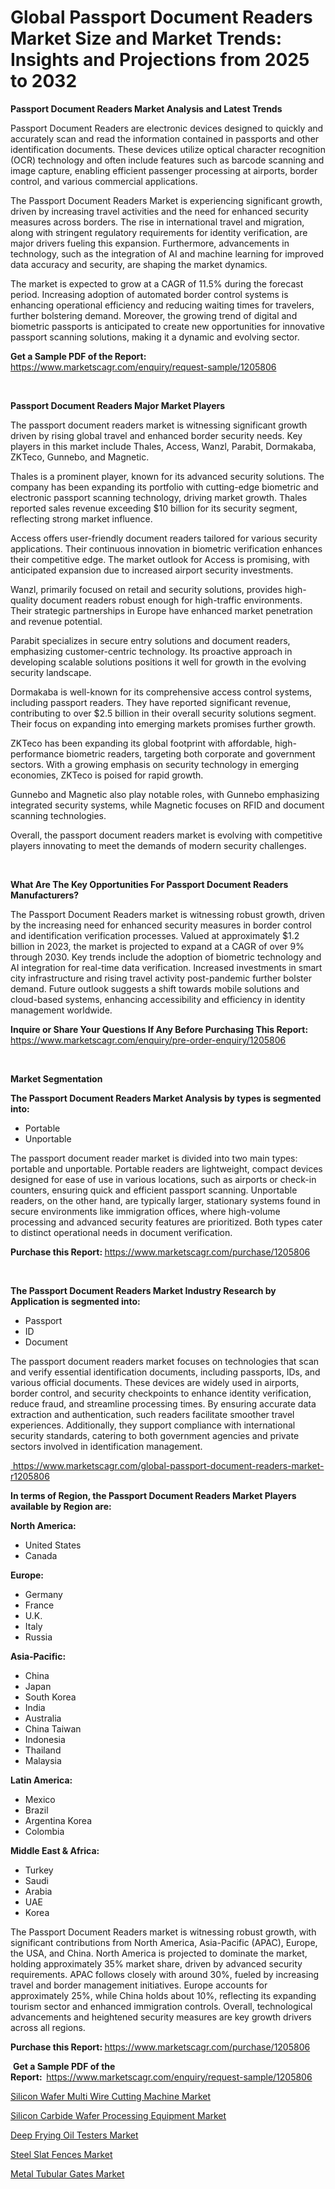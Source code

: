 <p><h1>Global Passport Document Readers Market Size and Market Trends: Insights and Projections from 2025 to 2032</h1></p><p><strong>Passport Document Readers Market Analysis and Latest Trends</strong></p>
<p><p>Passport Document Readers are electronic devices designed to quickly and accurately scan and read the information contained in passports and other identification documents. These devices utilize optical character recognition (OCR) technology and often include features such as barcode scanning and image capture, enabling efficient passenger processing at airports, border control, and various commercial applications.</p><p>The Passport Document Readers Market is experiencing significant growth, driven by increasing travel activities and the need for enhanced security measures across borders. The rise in international travel and migration, along with stringent regulatory requirements for identity verification, are major drivers fueling this expansion. Furthermore, advancements in technology, such as the integration of AI and machine learning for improved data accuracy and security, are shaping the market dynamics.</p><p>The market is expected to grow at a CAGR of 11.5% during the forecast period. Increasing adoption of automated border control systems is enhancing operational efficiency and reducing waiting times for travelers, further bolstering demand. Moreover, the growing trend of digital and biometric passports is anticipated to create new opportunities for innovative passport scanning solutions, making it a dynamic and evolving sector.</p></p>
<p><strong>Get a Sample PDF of the Report:&nbsp;</strong> <a href="https://www.marketscagr.com/enquiry/request-sample/1205806?utm_campaign=1126&utm_medium=2&utm_source=Github&utm_content=ia&utm_term=12042025&utm_id=passport-document-readers">https://www.marketscagr.com/enquiry/request-sample/1205806</a></p>
<p>&nbsp;</p>
<p><strong>Passport Document Readers Major Market Players</strong></p>
<p><p>The passport document readers market is witnessing significant growth driven by rising global travel and enhanced border security needs. Key players in this market include Thales, Access, Wanzl, Parabit, Dormakaba, ZKTeco, Gunnebo, and Magnetic.</p><p>Thales is a prominent player, known for its advanced security solutions. The company has been expanding its portfolio with cutting-edge biometric and electronic passport scanning technology, driving market growth. Thales reported sales revenue exceeding $10 billion for its security segment, reflecting strong market influence.</p><p>Access offers user-friendly document readers tailored for various security applications. Their continuous innovation in biometric verification enhances their competitive edge. The market outlook for Access is promising, with anticipated expansion due to increased airport security investments.</p><p>Wanzl, primarily focused on retail and security solutions, provides high-quality document readers robust enough for high-traffic environments. Their strategic partnerships in Europe have enhanced market penetration and revenue potential.</p><p>Parabit specializes in secure entry solutions and document readers, emphasizing customer-centric technology. Its proactive approach in developing scalable solutions positions it well for growth in the evolving security landscape.</p><p>Dormakaba is well-known for its comprehensive access control systems, including passport readers. They have reported significant revenue, contributing to over $2.5 billion in their overall security solutions segment. Their focus on expanding into emerging markets promises further growth.</p><p>ZKTeco has been expanding its global footprint with affordable, high-performance biometric readers, targeting both corporate and government sectors. With a growing emphasis on security technology in emerging economies, ZKTeco is poised for rapid growth.</p><p>Gunnebo and Magnetic also play notable roles, with Gunnebo emphasizing integrated security systems, while Magnetic focuses on RFID and document scanning technologies.</p><p>Overall, the passport document readers market is evolving with competitive players innovating to meet the demands of modern security challenges.</p></p>
<p>&nbsp;</p>
<p><strong>What Are The Key Opportunities For Passport Document Readers Manufacturers?</strong></p>
<p><p>The Passport Document Readers market is witnessing robust growth, driven by the increasing need for enhanced security measures in border control and identification verification processes. Valued at approximately $1.2 billion in 2023, the market is projected to expand at a CAGR of over 9% through 2030. Key trends include the adoption of biometric technology and AI integration for real-time data verification. Increased investments in smart city infrastructure and rising travel activity post-pandemic further bolster demand. Future outlook suggests a shift towards mobile solutions and cloud-based systems, enhancing accessibility and efficiency in identity management worldwide.</p></p>
<p><strong>Inquire or Share Your Questions If Any Before Purchasing This Report:</strong> <a href="https://www.marketscagr.com/enquiry/pre-order-enquiry/1205806?utm_campaign=1126&utm_medium=2&utm_source=Github&utm_content=ia&utm_term=12042025&utm_id=passport-document-readers">https://www.marketscagr.com/enquiry/pre-order-enquiry/1205806</a></p>
<p>&nbsp;</p>
<p><strong>Market Segmentation</strong></p>
<p><strong>The Passport Document Readers Market Analysis by types is segmented into:</strong></p>
<p><ul><li>Portable</li><li>Unportable</li></ul></p>
<p><p>The passport document reader market is divided into two main types: portable and unportable. Portable readers are lightweight, compact devices designed for ease of use in various locations, such as airports or check-in counters, ensuring quick and efficient passport scanning. Unportable readers, on the other hand, are typically larger, stationary systems found in secure environments like immigration offices, where high-volume processing and advanced security features are prioritized. Both types cater to distinct operational needs in document verification.</p></p>
<p><strong>Purchase this Report:&nbsp;</strong><a href="https://www.marketscagr.com/purchase/1205806?utm_campaign=1126&utm_medium=2&utm_source=Github&utm_content=ia&utm_term=12042025&utm_id=passport-document-readers">https://www.marketscagr.com/purchase/1205806</a></p>
<p>&nbsp;</p>
<p><strong>The Passport Document Readers Market Industry Research by Application is segmented into:</strong></p>
<p><ul><li>Passport</li><li>ID</li><li>Document</li></ul></p>
<p><p>The passport document readers market focuses on technologies that scan and verify essential identification documents, including passports, IDs, and various official documents. These devices are widely used in airports, border control, and security checkpoints to enhance identity verification, reduce fraud, and streamline processing times. By ensuring accurate data extraction and authentication, such readers facilitate smoother travel experiences. Additionally, they support compliance with international security standards, catering to both government agencies and private sectors involved in identification management.</p></p>
<p><a href="https://www.marketscagr.com/global-passport-document-readers-market-r1205806?utm_campaign=1126&utm_medium=2&utm_source=Github&utm_content=ia&utm_term=12042025&utm_id=passport-document-readers">&nbsp;https://www.marketscagr.com/global-passport-document-readers-market-r1205806</a></p>
<p><strong>In terms of Region, the Passport Document Readers Market Players available by Region are:</strong></p>
<p>
    <p> <strong> North America: </strong>
        <ul>
            <li>United States</li>
            <li>Canada</li>
        </ul>
        </p> 
    <p> <strong> Europe: </strong>
        <ul>
            <li>Germany</li>
            <li>France</li>
            <li>U.K.</li>
            <li>Italy</li>
            <li>Russia</li>
        </ul>
        </p> 
    <p> <strong> Asia-Pacific: </strong>
        <ul>
            <li>China</li>
            <li>Japan</li>
            <li>South Korea</li>
            <li>India</li>
            <li>Australia</li>
            <li>China Taiwan</li>
            <li>Indonesia</li>
            <li>Thailand</li>
            <li>Malaysia</li>
        </ul>
        </p> 
    <p> <strong> Latin America: </strong>
        <ul>
            <li>Mexico</li>
            <li>Brazil</li>
            <li>Argentina Korea</li>
            <li>Colombia</li>
        </ul>
        </p> 
    <p> <strong> Middle East & Africa: </strong>
        <ul>
            <li>Turkey</li>
            <li>Saudi</li>
            <li>Arabia</li>
            <li>UAE</li>
            <li>Korea</li>
        </ul>
    </p>
    </p>
<p><p>The Passport Document Readers market is witnessing robust growth, with significant contributions from North America, Asia-Pacific (APAC), Europe, the USA, and China. North America is projected to dominate the market, holding approximately 35% market share, driven by advanced security requirements. APAC follows closely with around 30%, fueled by increasing travel and border management initiatives. Europe accounts for approximately 25%, while China holds about 10%, reflecting its expanding tourism sector and enhanced immigration controls. Overall, technological advancements and heightened security measures are key growth drivers across all regions.</p></p>
<p><strong>Purchase this Report: </strong><a href="https://www.marketscagr.com/purchase/1205806?utm_campaign=1126&utm_medium=2&utm_source=Github&utm_content=ia&utm_term=12042025&utm_id=passport-document-readers">https://www.marketscagr.com/purchase/1205806</a></p>
<p>&nbsp;<strong>Get a Sample PDF of the Report:&nbsp;&nbsp;</strong><a href="https://www.marketscagr.com/enquiry/request-sample/1205806?utm_campaign=1126&utm_medium=2&utm_source=Github&utm_content=ia&utm_term=12042025&utm_id=passport-document-readers">https://www.marketscagr.com/enquiry/request-sample/1205806</a></p>
<p><strong></strong></p>
<p><p><a href="https://github.com/arionmp/Market-Research-Report-List-5/blob/main/silicon-wafer-multi-wire-cutting-machine-market.md?utm_campaign=1126&utm_medium=2&utm_source=Github&utm_content=ia&utm_term=12042025&utm_id=passport-document-readers">Silicon Wafer Multi Wire Cutting Machine Market</a></p><p><a href="https://github.com/maikefelanc3/Market-Research-Report-List-1/blob/main/silicon-carbide-wafer-processing-equipment-market.md?utm_campaign=1126&utm_medium=2&utm_source=Github&utm_content=ia&utm_term=12042025&utm_id=passport-document-readers">Silicon Carbide Wafer Processing Equipment Market</a></p><p><a href="https://github.com/vimar16th/Market-Research-Report-List-7/blob/main/deep-frying-oil-testers-market.md?utm_campaign=1126&utm_medium=2&utm_source=Github&utm_content=ia&utm_term=12042025&utm_id=passport-document-readers">Deep Frying Oil Testers Market</a></p><p><a href="https://github.com/luckyshygirl/Market-Research-Report-List-7/blob/main/steel-slat-fences-market.md?utm_campaign=1126&utm_medium=2&utm_source=Github&utm_content=ia&utm_term=12042025&utm_id=passport-document-readers">Steel Slat Fences Market</a></p><p><a href="https://github.com/petbigbeepjn/Market-Research-Report-List-2/blob/main/metal-tubular-gates-market.md?utm_campaign=1126&utm_medium=2&utm_source=Github&utm_content=ia&utm_term=12042025&utm_id=passport-document-readers">Metal Tubular Gates Market</a></p></p>